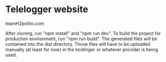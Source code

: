 # Telelogger website

teamH2polito.com

After cloning, run "npm install" and "npm run dev".
To build the project for production environment, run "npm run build".
The generated files will be contained into the dist directory. Those files will have to be uploaded manually (at least for now) in the hostinger or whatever provider is being used.